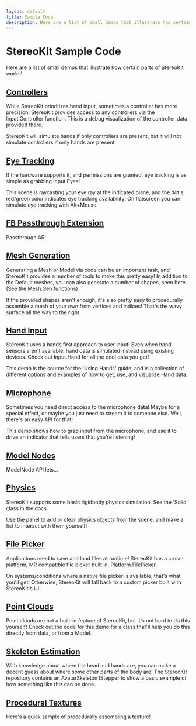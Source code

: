 ```yaml
---
layout: default
title: Sample Code
description: Here are a list of small demos that illustrate how certain parts of StereoKit works!  ## [Controllers](https.//...
---
```


# StereoKit Sample Code

Here are a list of small demos that illustrate how
certain parts of StereoKit works!

## [Controllers](https://github.com/StereoKit/StereoKit/blob/master/Examples/StereoKitTest/Demos/DemoControllers.cs)

While StereoKit prioritizes hand input, sometimes a controller has more precision! StereoKit provides access to any controllers via the Input.Controller function. This is a debug visualization of the controller data provided there.

StereoKit will simulate hands if only controllers are present, but it will not simulate controllers if only hands are present.

## [Eye Tracking](https://github.com/StereoKit/StereoKit/blob/master/Examples/StereoKitTest/Demos/DemoEyes.cs)

If the hardware supports it, and permissions are granted, eye tracking is as simple as grabbing Input.Eyes!

This scene is raycasting your eye ray at the indicated plane, and the dot's red/green color indicates eye tracking availability! On flatscreen you can simulate eye tracking with Alt+Mouse.

## [FB Passthrough Extension](https://github.com/StereoKit/StereoKit/blob/master/Examples/StereoKitTest/Demos/DemoFBPassthrough.cs)

Passthrough AR!

## [Mesh Generation](https://github.com/StereoKit/StereoKit/blob/master/Examples/StereoKitTest/Demos/DemoGeo.cs)

Generating a Mesh or Model via code can be an important task, and StereoKit provides a number of tools to make this pretty easy! In addition to the Default meshes, you can also generate a number of shapes, seen here. (See the Mesh.Gen functions)

If the provided shapes aren't enough, it's also pretty easy to procedurally assemble a mesh of your own from vertices and indices! That's the wavy surface all the way to the right.

## [Hand Input](https://github.com/StereoKit/StereoKit/blob/master/Examples/StereoKitTest/Demos/DemoHands.cs)

StereoKit uses a hands first approach to user input! Even when hand-sensors aren't available, hand data is simulated instead using existing devices. Check out Input.Hand for all the cool data you get!

This demo is the source for the 'Using Hands' guide, and is a collection of different options and examples of how to get, use, and visualize Hand data.

## [Microphone](https://github.com/StereoKit/StereoKit/blob/master/Examples/StereoKitTest/Demos/DemoMicrophone.cs)

Sometimes you need direct access to the microphone data! Maybe for a special effect, or maybe you just need to stream it to someone else. Well, there's an easy API for that!

This demo shows how to grab input from the microphone, and use it to drive an indicator that tells users that you're listening!

## [Model Nodes](https://github.com/StereoKit/StereoKit/blob/master/Examples/StereoKitTest/Demos/DemoNodes.cs)

ModelNode API lets...

## [Physics](https://github.com/StereoKit/StereoKit/blob/master/Examples/StereoKitTest/Demos/DemoPhysics.cs)

StereoKit supports some basic rigidbody physics simulation. See the 'Solid' class in the docs.

Use the panel to add or clear physics objects from the scene, and make a fist to interact with them yourself!

## [File Picker](https://github.com/StereoKit/StereoKit/blob/master/Examples/StereoKitTest/Demos/DemoPicker.cs)

Applications need to save and load files at runtime! StereoKit has a cross-platform, MR compatible file picker built in, Platform.FilePicker.

On systems/conditions where a native file picker is available, that's what you'll get! Otherwise, StereoKit will fall back to a custom picker built with StereoKit's UI.

## [Point Clouds](https://github.com/StereoKit/StereoKit/blob/master/Examples/StereoKitTest/Demos/DemoPointCloud.cs)

Point clouds are not a built-in feature of StereoKit, but it's not hard to do this yourself! Check out the code for this demo for a class that'll help you do this directly from data, or from a Model.

## [Skeleton Estimation](https://github.com/StereoKit/StereoKit/blob/master/Examples/StereoKitTest/Demos/DemoSkeleton.cs)

With knowledge about where the head and hands are, you can make a decent guess about where some other parts of the body are! The StereoKit repository contains an AvatarSkeleton IStepper to show a basic example of how something like this can be done.

## [Procedural Textures](https://github.com/StereoKit/StereoKit/blob/master/Examples/StereoKitTest/Demos/DemoTextures.cs)

Here's a quick sample of procedurally assembling a texture!


